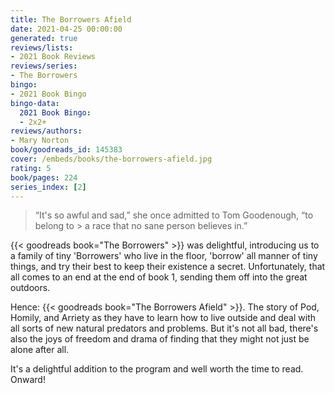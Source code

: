 ```yaml
---
title: The Borrowers Afield
date: 2021-04-25 00:00:00
generated: true
reviews/lists:
- 2021 Book Reviews
reviews/series:
- The Borrowers
bingo:
- 2021 Book Bingo
bingo-data:
  2021 Book Bingo:
  - 2x2+
reviews/authors:
- Mary Norton
book/goodreads_id: 145383
cover: /embeds/books/the-borrowers-afield.jpg
rating: 5
book/pages: 224
series_index: [2]
---
```

> “It's so awful and sad,” she once admitted to Tom Goodenough, “to belong to > a race that no sane person believes in.”

{{< goodreads book="The Borrowers" >}} was delightful, introducing us to a family of tiny 'Borrowers' who live in the floor, 'borrow' all manner of tiny things, and try their best to keep their existence a secret. Unfortunately, that all comes to an end at the end of book 1, sending them off into the great outdoors.  

<!--more-->

Hence: {{< goodreads book="The Borrowers Afield" >}}. The story of Pod, Homily, and Arriety as they have to learn how to live outside and deal with all sorts of new natural predators and problems. But it's not all bad, there's also the joys of freedom and drama of finding that they might not just be alone after all.  

It's a delightful addition to the program and well worth the time to read. Onward!